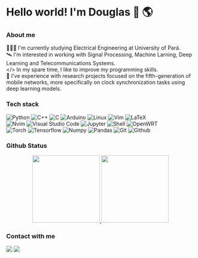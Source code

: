 # Hello world! I'm Douglas 👋 🌎

### About me

👨🏼‍🎓 I'm currently studying Electrical Engineering at University of Pará. \
🛰️ I'm interested in working with Signal Processing, Machine Larning, Deep Learning and Telecommunications Systems. \
</> In my spare time, I like to improve my programming skills. \
🔭 I've experience with research projects focused on the fifth-generation of mobile networks, more specifically on clock synchronization tasks using deep learning models.

### Tech stack

![Python](https://img.shields.io/badge/-Python-05122A?style=flat&logo=python)
![C++](https://img.shields.io/badge/-C++-05122A?style=flat&logo=C%2B%2B&)
![C](https://img.shields.io/badge/-C-05122A?style=flat&logo=c)
![Arduino](https://img.shields.io/badge/-Arduino-05122A?style=flat&logo=arduino)
![Linux](https://img.shields.io/badge/-Linux-05122A?style=flat&logo=linux)
![Vim](https://img.shields.io/badge/-Vim-05122A?style=flat&logo=vim)
![LaTeX](https://img.shields.io/badge/-LaTeX-05122A?style=flat&logo=overleaf) \
![Nvim](https://img.shields.io/badge/-Neovim-05122A?style=flat&logo=neovim) 
![Visual Studio Code](https://img.shields.io/badge/-Visual%20Studio%20Code-05122A?style=flat&logo=visual-studio-code&logoColor=007ACC)
![Jupyter](https://img.shields.io/badge/-Jupyter-05122A?style=flat&logo=jupyter)
![Shell](https://img.shields.io/badge/-Shell-05122A?style=flat&logo=gnu-bash)
![OpenWRT](https://img.shields.io/badge/-OpenWRT-05122A?style=flat&logo=openwrt) \
![Torch](https://img.shields.io/badge/-PyTorch-05122A?style=flat&logo=Pytorch)
![Tensorflow](https://img.shields.io/badge/-Tensorflow-05122A?style=flat&logo=Tensorflow)
![Numpy](https://img.shields.io/badge/-NumPy-05122A?style=flat&logo=numpy)
![Pandas](https://img.shields.io/badge/-Pandas-05122A?style=flat&logo=pandas)
![Git](https://img.shields.io/badge/-Git-05122A?style=flat&logo=git)
![Github](https://img.shields.io/badge/-GitHub-05122A?style=flat&logo=github)
### Github Status

<p align="center">
<a href="https://github.com/m-dougl">
  <img height="180em" src="https://github-readme-stats-eight-theta.vercel.app/api?username=m-dougl&show_icons=true&theme=tokyonight&include_all_commits=true&count_private=true"/>
  <img height="180em" src="https://github-readme-stats-eight-theta.vercel.app/api/top-langs/?username=m-dougl&layout=compact&langs_count=8&theme=tokyonight"/>
</a>
</p>

### Contact with me
<a href="https://www.linkedin.com/in/douglas-maia-33439921b/"><img src="https://img.shields.io/badge/Douglas%20Maia-0077B5?style=flat&logo=Linkedin&logoColor=white"/></a>
<a href="mailto:doug.engenharia.eletrica@gmail.com"><img src="https://img.shields.io/badge/-Email-D14836?style=flat&logo=Gmail&logoColor=white"/></a>
